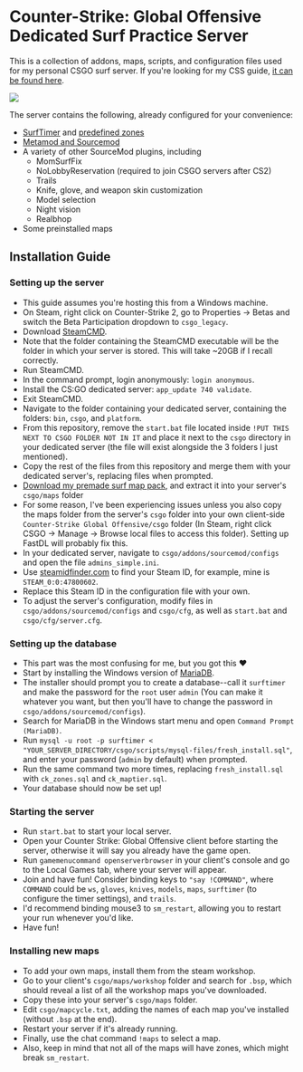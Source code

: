 # Counter-Strike: Global Offensive Dedicated Surf Practice Server
This is a collection of addons, maps, scripts, and configuration files used for my personal CSGO surf server. If you're looking for my CSS guide, [it can be found here](https://github.com/evelyndrake/css-surf-practice-server).

![](https://i.imgur.com/bpTn31a.png)

The server contains the following, already configured for your convenience:
- [SurfTimer](https://github.com/surftimer/SurfTimer) and [predefined zones](https://github.com/Sayt123/SurfZones)
- [Metamod and Sourcemod](https://www.sourcemod.net/)
- A variety of other SourceMod plugins, including
    - MomSurfFix
    - NoLobbyReservation (required to join CSGO servers after CS2)
    - Trails
    - Knife, glove, and weapon skin customization
    - Model selection
    - Night vision
    - Realbhop
- Some preinstalled maps
## Installation Guide
### Setting up the server
- This guide assumes you're hosting this from a Windows machine.
- On Steam, right click on Counter-Strike 2, go to Properties -> Betas and switch the Beta Participation dropdown to `csgo_legacy`.
- Download [SteamCMD](https://steamcdn-a.akamaihd.net/client/installer/steamcmd.zip).
- Note that the folder containing the SteamCMD executable will be the folder in which your server is stored. This will take ~20GB if I recall correctly.
- Run SteamCMD.
- In the command prompt, login anonymously: `login anonymous`.
- Install the CS:GO dedicated server: `app_update 740 validate`.
- Exit SteamCMD.
- Navigate to the folder containing your dedicated server, containing the folders: `bin`, `csgo`, and `platform`.
- From this repository, remove the `start.bat` file located inside `!PUT THIS NEXT TO CSGO FOLDER NOT IN IT` and place it next to the `csgo` directory in your dedicated server (the file will exist alongside the 3 folders I just mentioned).
- Copy the rest of the files from this repository and merge them with your dedicated server's, replacing files when prompted.
- [Download my premade surf map pack](https://drive.google.com/file/d/1e96J0UEXmt8D-dD4p3Af9d5tgRO9N75T/view?usp=sharing), and extract it into your server's `csgo/maps` folder
- For some reason, I've been experiencing issues unless you also copy the maps folder from the server's `csgo` folder into your own client-side `Counter-Strike Global Offensive/csgo` folder (In Steam, right click CSGO -> Manage -> Browse local files to access this folder). Setting up FastDL will probably fix this.
- In your dedicated server, navigate to `csgo/addons/sourcemod/configs` and open the file `admins_simple.ini`.
- Use [steamidfinder.com](https://www.steamidfinder.com/) to find your Steam ID, for example, mine is `STEAM_0:0:47800602`.
- Replace this Steam ID in the configuration file with your own.
- To adjust the server's configuration, modify files in `csgo/addons/sourcemod/configs` and `csgo/cfg`, as well as `start.bat` and `csgo/cfg/server.cfg`.
### Setting up the database
- This part was the most confusing for me, but you got this ♥
- Start by installing the Windows version of [MariaDB](https://mariadb.org/download/?t=mariadb).
- The installer should prompt you to create a database--call it `surftimer` and make the password for the `root` user `admin` (You can make it whatever you want, but then you'll have to change the password in `csgo/addons/sourcemod/configs`).
- Search for MariaDB in the Windows start menu and open `Command Prompt (MariaDB)`.
- Run `mysql -u root -p surftimer < "YOUR_SERVER_DIRECTORY/csgo/scripts/mysql-files/fresh_install.sql"`, and enter your password (`admin` by default) when prompted.
- Run the same command two more times, replacing `fresh_install.sql` with `ck_zones.sql` and `ck_maptier.sql`.
- Your database should now be set up!
### Starting the server
- Run `start.bat` to start your local server.
- Open your Counter Strike: Global Offensive client before starting the server, otherwise it will say you already have the game open.
- Run `gamemenucommand openserverbrowser` in your client's console and go to the Local Games tab, where your server will appear.
- Join and have fun! Consider binding keys to `"say !COMMAND"`, where `COMMAND` could be `ws`, `gloves`, `knives`, `models`, `maps`, `surftimer` (to configure the timer settings), and `trails`.
- I'd recommend binding mouse3 to `sm_restart`, allowing you to restart your run whenever you'd like.
- Have fun!
### Installing new maps
- To add your own maps, install them from the steam workshop.
- Go to your client's `csgo/maps/workshop` folder and search for `.bsp`, which should reveal a list of all the workshop maps you've downloaded.
- Copy these into your server's `csgo/maps` folder.
- Edit `csgo/mapcycle.txt`, adding the names of each map you've installed (without `.bsp` at the end).
- Restart your server if it's already running.
- Finally, use the chat command `!maps` to select a map.
- Also, keep in mind that not all of the maps will have zones, which might break `sm_restart`.